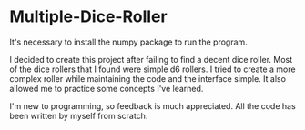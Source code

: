 # Multiple-Dice-Roller

It's necessary to install the numpy package to run the program.

I decided to create this project after failing to find a decent dice roller. Most of the dice rollers that I found
were simple d6 rollers. I tried to create a more complex roller while maintaining the code and the interface simple.
It also allowed me to practice some concepts I've learned.

I'm new to programming, so feedback is much appreciated. All the code has been written by myself from scratch.
